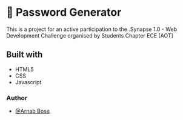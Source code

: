 ﻿
# 🔗 Password Generator

This is a project for an active participation to the .Synapse 1.0 - Web Development Challenge organised by Students Chapter ECE [AOT]

## Built with 

- HTML5
- CSS
- Javascript

### Author
- [@Arnab Bose](https://github.com/Arnab-129)
